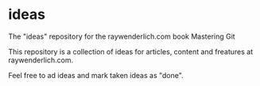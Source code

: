 # ideas
The "ideas" repository for the raywenderlich.com book Mastering Git

This repository is a collection of ideas for articles, content and freatures at raywenderlich.com.

Feel free to ad ideas and mark taken ideas as "done".
